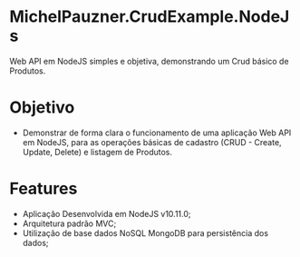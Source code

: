 # MichelPauzner.CrudExample.NodeJs
Web API em NodeJS simples e objetiva, demonstrando um Crud básico de Produtos.

# Objetivo
+ Demonstrar de forma clara o funcionamento de uma aplicação Web API em NodeJS, para as operações básicas de cadastro (CRUD - Create, Update, Delete) e listagem de Produtos.

# Features
+ Aplicação Desenvolvida em NodeJS v10.11.0;
+ Arquitetura padrão MVC;
+ Utilização de base dados NoSQL MongoDB para persistência dos dados;
